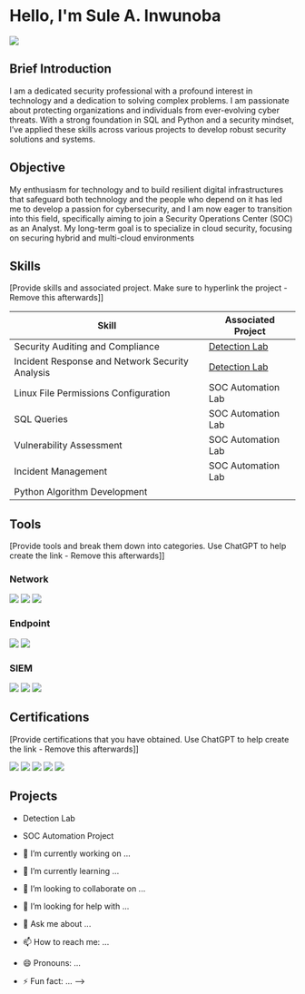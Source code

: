 # Hello, I'm Sule A. Inwunoba
<a href="https://linkedin.com/in/sule-inwunoba"><img src="https://img.shields.io/badge/-LinkedIn-0072b1?&style=for-the-badge&logo=linkedin&logoColor=white" /></a>

## Brief Introduction
I am a dedicated security professional with a profound interest in technology and a dedication to solving complex problems. I am passionate about protecting organizations and individuals from ever-evolving cyber threats. With a strong foundation in SQL and Python and a security mindset, I’ve applied these skills across various projects to develop robust security solutions and systems.

## Objective

My enthusiasm for technology and to build resilient digital infrastructures that safeguard both technology and the people who depend on it has led me to develop a passion for cybersecurity, and I am now eager to transition into this field, specifically aiming to join a Security Operations Center (SOC) as an Analyst.
My long-term goal is to specialize in cloud security, focusing on securing hybrid and multi-cloud environments

## Skills
[Provide skills and associated project. Make sure to hyperlink the project - Remove this afterwards]]

| Skill                                         | Associated Project         |
|-----------------------------------------------|----------------------------|
| Security Auditing and Compliance                | <a href="https://google.com">Detection Lab</a>|
| Incident Response and Network Security Analysis | <a href="https://google.com">Detection Lab</a>|
| Linux File Permissions Configuration            | SOC Automation Lab|
| SQL Queries                                     | SOC Automation Lab|
| Vulnerability Assessment                        | SOC Automation Lab|
| Incident Management                             | SOC Automation Lab|
| Python Algorithm Development                    | 

## Tools
[Provide tools and break them down into categories. Use ChatGPT to help create the link - Remove this afterwards]]

### Network
<div>
    <img src="https://img.shields.io/badge/-Wireshark-1679A7?&style=for-the-badge&logo=Wireshark&logoColor=white" />
    <img src="https://img.shields.io/badge/-Suricata-EF3B2D?&style=for-the-badge&logo=Suricata&logoColor=white" />
    <img src="https://img.shields.io/badge/-Zeek-777BB4?&style=for-the-badge&logo=Zeek&logoColor=white" />
</div>

### Endpoint
<div>
    <img src="https://img.shields.io/badge/-Microsoft_Defender_for_Endpoint-00A4EF?&style=for-the-badge&logo=Microsoft&logoColor=white" />
    <img src="https://img.shields.io/badge/-Velociraptor-4B275F?&style=for-the-badge&logo=Velociraptor&logoColor=white" />
</div>

### SIEM
<div>
    <img src="https://img.shields.io/badge/-Microsoft_Sentinel-0078D4?&style=for-the-badge&logo=Microsoft&logoColor=white" />
    <img src="https://img.shields.io/badge/-Splunk-000000?&style=for-the-badge&logo=Splunk&logoColor=white" />
    <img src="https://img.shields.io/badge/-Elastic-005571?&style=for-the-badge&logo=Elastic&logoColor=white" />
</div>

## Certifications
[Provide certifications that you have obtained. Use ChatGPT to help create the link - Remove this afterwards]]
<div>
<img src="https://img.shields.io/badge/-Security%2B-FF0000?&style=for-the-badge&logo=CompTIA&logoColor=white" />
<img src="https://img.shields.io/badge/-Network%2B-007ACC?&style=for-the-badge&logo=CompTIA&logoColor=white" />
<img src="https://img.shields.io/badge/-A%2B-4D4D4D?&style=for-the-badge&logo=CompTIA&logoColor=white" />
<img src="https://img.shields.io/badge/-CDSA-006400?&style=for-the-badge&logoColor=white" />
<img src="https://img.shields.io/badge/-CCD-000080?&style=for-the-badge&logoColor=white" />
</div>

## Projects
- Detection Lab
- SOC Automation Project
  
- 🔭 I’m currently working on ...
- 🌱 I’m currently learning ...
- 👯 I’m looking to collaborate on ...
- 🤔 I’m looking for help with ...
- 💬 Ask me about ...
- 📫 How to reach me: ...
- 😄 Pronouns: ...
- ⚡ Fun fact: ...
-->

